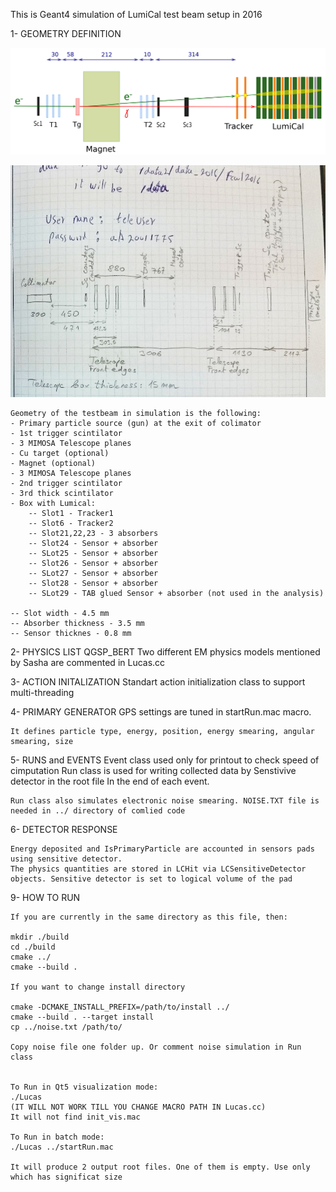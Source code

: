 
This is Geant4 simulation of LumiCal test beam setup in 2016

1- GEOMETRY DEFINITION
 
![Test beam setup scheme](https://github.com/FoxWise/LUCAS/blob/master/TB2016setup.png)

![Test beam setup proportions](https://github.com/FoxWise/LUCAS/blob/master/TB2016setup_2.png)

    Geometry of the testbeam in simulation is the following:
    - Primary particle source (gun) at the exit of colimator
    - 1st trigger scintilator
    - 3 MIMOSA Telescope planes
    - Cu target (optional)
    - Magnet (optional)
    - 3 MIMOSA Telescope planes
    - 2nd trigger scintilator
    - 3rd thick scintilator
    - Box with Lumical:
        -- Slot1 - Tracker1
        -- Slot6 - Tracker2
 	    -- Slot21,22,23 - 3 absorbers
        -- Slot24 - Sensor + absorber
        -- SLot25 - Sensor + absorber
        -- Slot26 - Sensor + absorber
        -- SLot27 - Sensor + absorber
        -- Slot28 - Sensor + absorber
        -- SLot29 - TAB glued Sensor + absorber (not used in the analysis)

    -- Slot width - 4.5 mm
    -- Absorber thickness - 3.5 mm
    -- Sensor thicknes - 0.8 mm

2- PHYSICS LIST
    QGSP_BERT
    Two different EM physics models mentioned by Sasha are commented in Lucas.cc
  
3- ACTION INITALIZATION
    Standart action initialization class to support multi-threading

4- PRIMARY GENERATOR
    GPS settings are tuned in startRun.mac macro.

    It defines particle type, energy, position, energy smearing, angular smearing, size 
 
5- RUNS and EVENTS
    Event class used only for printout to check speed of cimputation
    Run class is used for writing collected data by Senstivive detector in the root file
    In the end of each event.

    Run class also simulates electronic noise smearing. NOISE.TXT file is needed in ../ directory of comlied code
   
6- DETECTOR RESPONSE
      
    Energy deposited and IsPrimaryParticle are accounted in sensors pads
    using sensitive detector.
    The physics quantities are stored in LCHit via LCSensitiveDetector
    objects. Sensitive detector is set to logical volume of the pad
  
9- HOW TO RUN
     
    If you are currently in the same directory as this file, then:

    mkdir ./build
    cd ./build
    cmake ../
    cmake --build .

    If you want to change install directory

    cmake -DCMAKE_INSTALL_PREFIX=/path/to/install ../
    cmake --build . --target install
    cp ../noise.txt /path/to/

    Copy noise file one folder up. Or comment noise simulation in Run class


    To Run in Qt5 visualization mode:
    ./Lucas
    (IT WILL NOT WORK TILL YOU CHANGE MACRO PATH IN Lucas.cc)
    It will not find init_vis.mac

    To Run in batch mode:
    ./Lucas ../startRun.mac

    It will produce 2 output root files. One of them is empty. Use only which has significat size